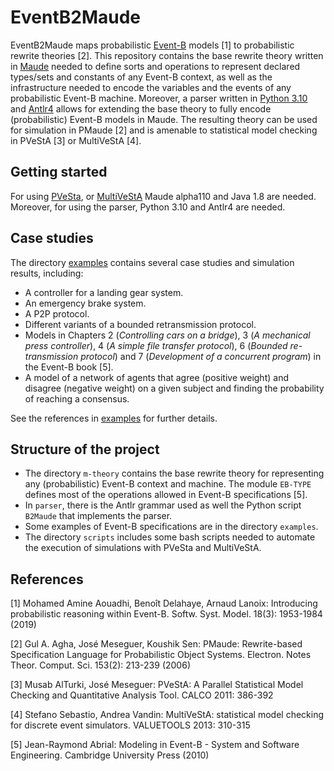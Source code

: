 # EventB2Maude

EventB2Maude maps probabilistic [Event-B](http://www.event-b.org/) models [1]
to probabilistic rewrite theories [2]. This repository contains the base
rewrite theory written in
[Maude](http://maude.cs.illinois.edu/w/index.php/The_Maude_System) needed to
define sorts and operations to represent declared types/sets and constants of
any Event-B context, as well as the infrastructure needed to encode the
variables and the events of any probabilistic Event-B machine. Moreover, a
parser written in [Python
3.10](https://www.python.org/downloads/release/python-3100/) and
[Antlr4](https://pypi.org/project/antlr4-python3-runtime/) allows for extending
the base theory to fully encode (probabilistic) Event-B models in Maude.  The
resulting theory can be used for simulation in PMaude [2] and is amenable to
statistical model checking in PVeStA [3] or MultiVeStA [4]. 

## Getting started

For using [PVeSta](http://maude.cs.uiuc.edu/tools/pvesta/), or
[MultiVeStA](https://sysma.imtlucca.it/tools/tool_multivesta/) Maude alpha110
and Java 1.8 are needed. Moreover, for using the parser, Python 3.10 and Antlr4
are needed. 

## Case studies

The directory [examples](./examples) contains several case studies and
simulation results, including:
- A controller for a landing gear system.
- An emergency brake system.
- A P2P protocol.
- Different variants of a bounded retransmission protocol. 
- Models in Chapters 2 (*Controlling cars on a bridge*), 3 (*A mechanical
  press controller*), 4 (*A simple file transfer protocol*), 6 (*Bounded
  re-transmission protocol*) and 7 (*Development of a concurrent program*) in
  the Event-B book [5]. 
- A model of a network of agents that agree (positive weight) and disagree
  (negative weight) on a given subject and finding the probability of reaching
  a consensus. 

See the references in [examples](./examples) for further details. 

## Structure of the project
- The directory `m-theory` contains the base rewrite theory for representing
  any (probabilistic) Event-B context and machine. The module `EB-TYPE` defines
  most of the operations allowed in Event-B specifications [5].
- In `parser`, there is the Antlr grammar used as well the Python script
  `B2Maude` that implements the parser. 
- Some examples of Event-B specifications are in the directory `examples`.
- The directory `scripts` includes some bash scripts needed to automate the
  execution of simulations with PVeSta and MultiVeStA.

## References
[1] Mohamed Amine Aouadhi, Benoît Delahaye, Arnaud Lanoix: Introducing
probabilistic reasoning within Event-B. Softw. Syst. Model. 18(3): 1953-1984
(2019)

[2] Gul A. Agha, José Meseguer, Koushik Sen: PMaude: Rewrite-based
Specification Language for Probabilistic Object Systems. Electron. Notes Theor.
Comput. Sci. 153(2): 213-239 (2006)

[3] Musab AlTurki, José Meseguer: PVeStA: A Parallel Statistical Model Checking
and Quantitative Analysis Tool. CALCO 2011: 386-392

[4] Stefano Sebastio, Andrea Vandin: MultiVeStA: statistical model checking for
discrete event simulators. VALUETOOLS 2013: 310-315

[5] Jean-Raymond Abrial: Modeling in Event-B - System and Software Engineering.
Cambridge University Press (2010) 
